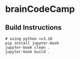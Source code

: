 # brainCodeCamp

## Build Instructions

    # using python >=3.10
    pip install jupyter-book
    jupyter-book clean .
    jupyter-book build .

